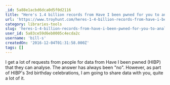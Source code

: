 ```yaml
---
_id: 5a88e1acbd6dca0d5f0d2116
title: "Here's 1.4 billion records from Have I been pwned for you to analyse"
url: 'https://www.troyhunt.com/heres-1-4-billion-records-from-have-i-been-pwned-for-you-to-analyse/'
category: libraries-tools
slug: 'heres-1-4-billion-records-from-have-i-been-pwned-for-you-to-analyse'
user_id: 5a83ce59d6eb0005c4ecda2c
username: 'bill-s'
createdOn: '2016-12-04T01:31:58.000Z'
tags: []
---
```


I get a lot of requests from people for data from Have I been pwned (HIBP) that they can analyse. The answer has always been "no". However, as part of HIBP's 3rd birthday celebrations, I am going to share data with you, quite a lot of it.
